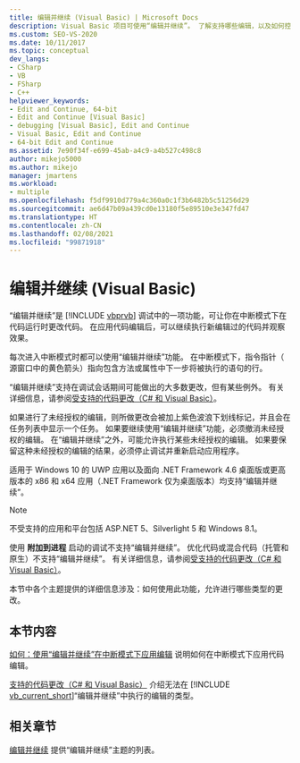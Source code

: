 ```yaml
---
title: 编辑并继续 (Visual Basic) | Microsoft Docs
description: Visual Basic 项目可使用“编辑并继续”。 了解支持哪些编辑，以及如何控制是否应用编辑和何时应用编辑。
ms.custom: SEO-VS-2020
ms.date: 10/11/2017
ms.topic: conceptual
dev_langs:
- CSharp
- VB
- FSharp
- C++
helpviewer_keywords:
- Edit and Continue, 64-bit
- Edit and Continue [Visual Basic]
- debugging [Visual Basic], Edit and Continue
- Visual Basic, Edit and Continue
- 64-bit Edit and Continue
ms.assetid: 7e90f34f-e699-45ab-a4c9-a4b527c498c8
author: mikejo5000
ms.author: mikejo
manager: jmartens
ms.workload:
- multiple
ms.openlocfilehash: f5df9910d779a4c360a0c1f3b6482b5c51256d29
ms.sourcegitcommit: ae6d47b09a439cd0e13180f5e89510e3e347fd47
ms.translationtype: HT
ms.contentlocale: zh-CN
ms.lasthandoff: 02/08/2021
ms.locfileid: "99871918"
---
```

# <a name="edit-and-continue-visual-basic"></a>编辑并继续 (Visual Basic)
“编辑并继续”是 [!INCLUDE [vbprvb](../code-quality/includes/vbprvb_md.md)] 调试中的一项功能，可让你在中断模式下在代码运行时更改代码。 在应用代码编辑后，可以继续执行新编辑过的代码并观察效果。

 每次进入中断模式时都可以使用“编辑并继续”功能。 在中断模式下，指令指针（ 源窗口中的黄色箭头）指向包含方法或属性中下一步将被执行的语句的行。

 “编辑并继续”支持在调试会话期间可能做出的大多数更改，但有某些例外。 有关详细信息，请参阅[受支持的代码更改（C# 和 Visual Basic）](../debugger/supported-code-changes-csharp.md)。

 如果进行了未经授权的编辑，则所做更改会被加上紫色波浪下划线标记，并且会在任务列表中显示一个任务。 如果要继续使用“编辑并继续”功能，必须撤消未经授权的编辑。 在“编辑并继续”之外，可能允许执行某些未经授权的编辑。 如果要保留这种未经授权的编辑的结果，必须停止调试并重新启动应用程序。

 适用于 Windows 10 的 UWP 应用以及面向 .NET Framework 4.6 桌面版或更高版本的 x86 和 x64 应用（.NET Framework 仅为桌面版本）均支持“编辑并继续”。

 > [!NOTE]
 > 不受支持的应用和平台包括 ASP.NET 5、Silverlight 5 和 Windows 8.1。

 使用 **附加到进程** 启动的调试不支持“编辑并继续”。 优化代码或混合代码（托管和原生）不支持“编辑并继续”。 有关详细信息，请参阅[受支持的代码更改（C# 和 Visual Basic）](../debugger/supported-code-changes-csharp.md)。

 本节中各个主题提供的详细信息涉及：如何使用此功能，允许进行哪些类型的更改。

## <a name="in-this-section"></a>本节内容
 [如何：使用“编辑并继续”在中断模式下应用编辑](../debugger/how-to-apply-edits-in-break-mode-with-edit-and-continue.md) 说明如何在中断模式下应用代码编辑。

 [支持的代码更改（C# 和 Visual Basic）](../debugger/supported-code-changes-csharp.md) 介绍无法在 [!INCLUDE [vb_current_short](../debugger/includes/vb_current_short_md.md)]“编辑并继续”中执行的编辑的类型。

## <a name="related-sections"></a>相关章节
 [编辑并继续](../debugger/edit-and-continue.md) 提供“编辑并继续”主题的列表。
